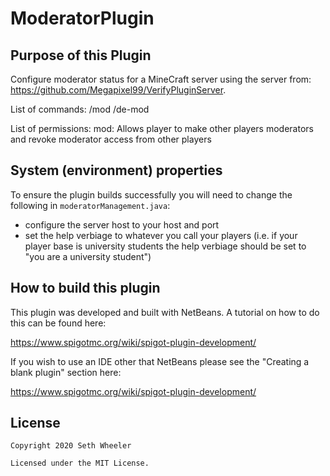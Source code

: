 # ModeratorPlugin

## Purpose of this Plugin

Configure moderator status for a MineCraft server using the server from:
https://github.com/Megapixel99/VerifyPluginServer.

List of commands:
/mod
/de-mod

List of permissions:
mod: Allows player to make other players moderators and revoke moderator access
from other players

## System (environment) properties

To ensure the plugin builds successfully you will need to change the following
in `moderatorManagement.java`:
* configure the server host to your host and port
* set the help verbiage to whatever you call your players
(i.e. if your player base is university students the help verbiage should be
  set to "you are a university student")

## How to build this plugin

This plugin was developed and built with NetBeans. A tutorial on how to do
this can be found here:

https://www.spigotmc.org/wiki/spigot-plugin-development/

If you wish to use an IDE other that NetBeans please see the
"Creating a blank plugin" section here:

https://www.spigotmc.org/wiki/spigot-plugin-development/

## License
```
Copyright 2020 Seth Wheeler

Licensed under the MIT License.
```
